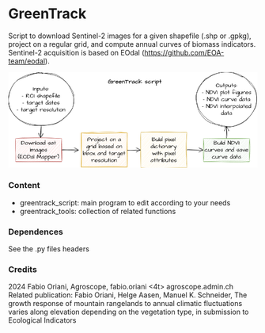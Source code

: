 # GreenTrack
Script to download Sentinel-2 images for a given shapefile (.shp or .gpkg), project on a regular grid, and compute annual curves of biomass indicators.
Sentinel-2 acquisition is based on EOdal (https://github.com/EOA-team/eodal).

![Alt text](GreenTrack.drawio.png)

### Content
<ul>
  <li>greentrack_script: main program to edit according to your needs</li>
  <li>greentrack_tools: collection of related functions</li>
</ul> 



### Dependences
See the .py files headers

### Credits
2024 Fabio Oriani, Agroscope, fabio.oriani <4t> agroscope.admin.ch <br> 
Related publication: Fabio Oriani, Helge Aasen, Manuel K. Schneider, The growth response of mountain rangelands to annual climatic fluctuations varies along elevation depending on the vegetation type, in submission to Ecological Indicators

